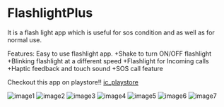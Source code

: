 # FlashlightPlus
It is a flash light app which is useful for sos condition and as well as for normal use.

Features:
Easy to use flashlight app.
+Shake to turn ON/OFF flashlight
+Blinking flashlight at a different speed
+Flashlight for Incoming calls
+Haptic feedback and touch sound
+SOS call feature

Checkout this app on playstore!!
[ic_playstore](https://play.google.com/store/apps/details?id=com.lahsuak.flashlightplus)


![image1](https://user-images.githubusercontent.com/49050597/147363708-c1d86e19-ee94-4395-8dcf-11c16583ad8e.jpeg)
![image2](https://user-images.githubusercontent.com/49050597/147363710-40c0233e-b7b4-4fa6-b0f0-fc09988fca53.jpeg)
![image3](https://user-images.githubusercontent.com/49050597/147363711-c1a8ccf2-4471-4d4e-8850-2bf48c291f85.jpeg)
![image4](https://user-images.githubusercontent.com/49050597/147363712-91ec0503-f784-4fab-916e-e5a2b9270fbe.jpeg)
![image5](https://user-images.githubusercontent.com/49050597/147363713-5f8112ff-6917-4f5c-9d0e-e11f764336e4.jpeg)
![image6](https://user-images.githubusercontent.com/49050597/147363714-ed7eb091-cc0d-4dbc-854f-8ae8b72968dd.jpeg)
![image7](https://user-images.githubusercontent.com/49050597/147363715-67fbb089-4e42-45e4-8123-60f1775fd687.jpeg)
